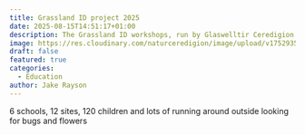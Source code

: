 ```yaml
---
title: Grassland ID project 2025
date: 2025-08-15T14:51:17+01:00
description: The Grassland ID workshops, run by Glaswelltir Ceredigion Grassland group, were a huge success
image: https://res.cloudinary.com/naturceredigion/image/upload/v1752935236/250709-aberaeron-grasslandid-tabletop-habitat.jpg
draft: false
featured: true
categories:
  - Education
author: Jake Rayson
---
```

6 schools, 12 sites, 120 children and lots of running around outside looking for bugs and flowers
